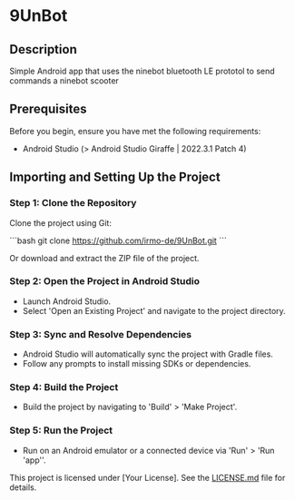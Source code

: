 # 9UnBot

## Description

Simple Android app that uses the ninebot bluetooth LE prototol to send commands a ninebot scooter

## Prerequisites

Before you begin, ensure you have met the following requirements:

- Android Studio (> Android Studio Giraffe | 2022.3.1 Patch 4)

## Importing and Setting Up the Project

### Step 1: Clone the Repository

Clone the project using Git:

\```bash
git clone https://github.com/irmo-de/9UnBot.git
\```

Or download and extract the ZIP file of the project.

### Step 2: Open the Project in Android Studio

- Launch Android Studio.
- Select 'Open an Existing Project' and navigate to the project directory.

### Step 3: Sync and Resolve Dependencies

- Android Studio will automatically sync the project with Gradle files.
- Follow any prompts to install missing SDKs or dependencies.

### Step 4: Build the Project

- Build the project by navigating to 'Build' > 'Make Project'.

### Step 5: Run the Project

- Run on an Android emulator or a connected device via 'Run' > 'Run 'app''.




This project is licensed under [Your License]. See the [LICENSE.md](LINK_TO_LICENSE.MD) file for details.
